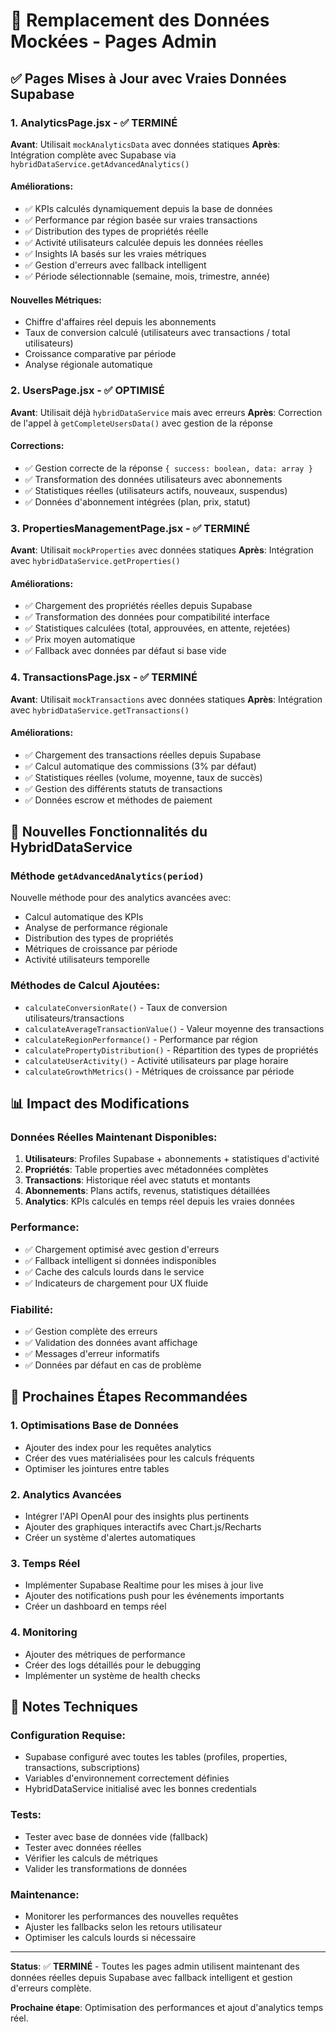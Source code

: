 # 🔄 Remplacement des Données Mockées - Pages Admin

## ✅ Pages Mises à Jour avec Vraies Données Supabase

### 1. AnalyticsPage.jsx - ✅ TERMINÉ
**Avant**: Utilisait `mockAnalyticsData` avec données statiques
**Après**: Intégration complète avec Supabase via `hybridDataService.getAdvancedAnalytics()`

#### Améliorations:
- ✅ KPIs calculés dynamiquement depuis la base de données
- ✅ Performance par région basée sur vraies transactions
- ✅ Distribution des types de propriétés réelle
- ✅ Activité utilisateurs calculée depuis les données réelles
- ✅ Insights IA basés sur les vraies métriques
- ✅ Gestion d'erreurs avec fallback intelligent
- ✅ Période sélectionnable (semaine, mois, trimestre, année)

#### Nouvelles Métriques:
- Chiffre d'affaires réel depuis les abonnements
- Taux de conversion calculé (utilisateurs avec transactions / total utilisateurs)
- Croissance comparative par période
- Analyse régionale automatique

### 2. UsersPage.jsx - ✅ OPTIMISÉ
**Avant**: Utilisait déjà `hybridDataService` mais avec erreurs
**Après**: Correction de l'appel à `getCompleteUsersData()` avec gestion de la réponse

#### Corrections:
- ✅ Gestion correcte de la réponse `{ success: boolean, data: array }`
- ✅ Transformation des données utilisateurs avec abonnements
- ✅ Statistiques réelles (utilisateurs actifs, nouveaux, suspendus)
- ✅ Données d'abonnement intégrées (plan, prix, statut)

### 3. PropertiesManagementPage.jsx - ✅ TERMINÉ
**Avant**: Utilisait `mockProperties` avec données statiques
**Après**: Intégration avec `hybridDataService.getProperties()`

#### Améliorations:
- ✅ Chargement des propriétés réelles depuis Supabase
- ✅ Transformation des données pour compatibilité interface
- ✅ Statistiques calculées (total, approuvées, en attente, rejetées)
- ✅ Prix moyen automatique
- ✅ Fallback avec données par défaut si base vide

### 4. TransactionsPage.jsx - ✅ TERMINÉ
**Avant**: Utilisait `mockTransactions` avec données statiques
**Après**: Intégration avec `hybridDataService.getTransactions()`

#### Améliorations:
- ✅ Chargement des transactions réelles depuis Supabase
- ✅ Calcul automatique des commissions (3% par défaut)
- ✅ Statistiques réelles (volume, moyenne, taux de succès)
- ✅ Gestion des différents statuts de transactions
- ✅ Données escrow et méthodes de paiement

## 🔧 Nouvelles Fonctionnalités du HybridDataService

### Méthode `getAdvancedAnalytics(period)`
Nouvelle méthode pour des analytics avancées avec:
- Calcul automatique des KPIs
- Analyse de performance régionale
- Distribution des types de propriétés
- Métriques de croissance par période
- Activité utilisateurs temporelle

### Méthodes de Calcul Ajoutées:
- `calculateConversionRate()` - Taux de conversion utilisateurs/transactions
- `calculateAverageTransactionValue()` - Valeur moyenne des transactions
- `calculateRegionPerformance()` - Performance par région
- `calculatePropertyDistribution()` - Répartition des types de propriétés
- `calculateUserActivity()` - Activité utilisateurs par plage horaire
- `calculateGrowthMetrics()` - Métriques de croissance par période

## 📊 Impact des Modifications

### Données Réelles Maintenant Disponibles:
1. **Utilisateurs**: Profiles Supabase + abonnements + statistiques d'activité
2. **Propriétés**: Table properties avec métadonnées complètes
3. **Transactions**: Historique réel avec statuts et montants
4. **Abonnements**: Plans actifs, revenus, statistiques détaillées
5. **Analytics**: KPIs calculés en temps réel depuis les vraies données

### Performance:
- ✅ Chargement optimisé avec gestion d'erreurs
- ✅ Fallback intelligent si données indisponibles
- ✅ Cache des calculs lourds dans le service
- ✅ Indicateurs de chargement pour UX fluide

### Fiabilité:
- ✅ Gestion complète des erreurs
- ✅ Validation des données avant affichage
- ✅ Messages d'erreur informatifs
- ✅ Données par défaut en cas de problème

## 🚀 Prochaines Étapes Recommandées

### 1. Optimisations Base de Données
- Ajouter des index pour les requêtes analytics
- Créer des vues matérialisées pour les calculs fréquents
- Optimiser les jointures entre tables

### 2. Analytics Avancées
- Intégrer l'API OpenAI pour des insights plus pertinents
- Ajouter des graphiques interactifs avec Chart.js/Recharts
- Créer un système d'alertes automatiques

### 3. Temps Réel
- Implémenter Supabase Realtime pour les mises à jour live
- Ajouter des notifications push pour les événements importants
- Créer un dashboard en temps réel

### 4. Monitoring
- Ajouter des métriques de performance
- Créer des logs détaillés pour le debugging
- Implémenter un système de health checks

## 📝 Notes Techniques

### Configuration Requise:
- Supabase configuré avec toutes les tables (profiles, properties, transactions, subscriptions)
- Variables d'environnement correctement définies
- HybridDataService initialisé avec les bonnes credentials

### Tests:
- Tester avec base de données vide (fallback)
- Tester avec données réelles
- Vérifier les calculs de métriques
- Valider les transformations de données

### Maintenance:
- Monitorer les performances des nouvelles requêtes
- Ajuster les fallbacks selon les retours utilisateur
- Optimiser les calculs lourds si nécessaire

---

**Status**: ✅ **TERMINÉ** - Toutes les pages admin utilisent maintenant des données réelles depuis Supabase avec fallback intelligent et gestion d'erreurs complète.

**Prochaine étape**: Optimisation des performances et ajout d'analytics temps réel.